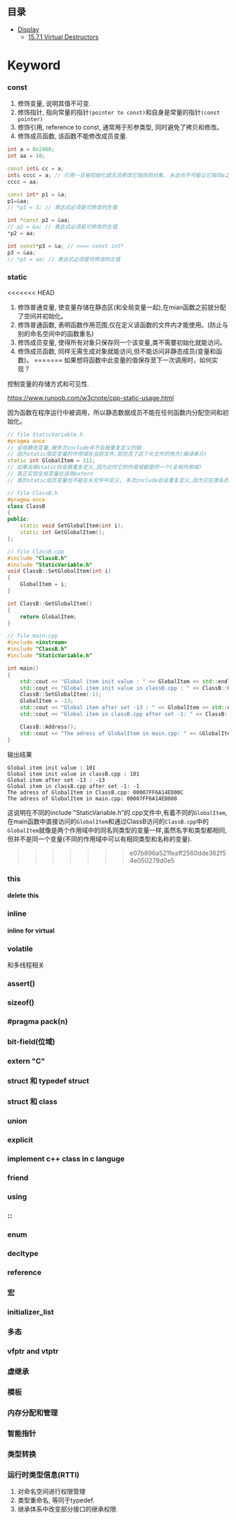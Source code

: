 ## 目录
* [Display](#标题名,点去掉,空格改为-)
    * [15.7.1 Virtual Destructors](#1571-virtual-destructors)

# Keyword

### const

1. 修饰变量, 说明其值不可变.
2. 修饰指针, 指向常量的指针`(pointer to const)`和自身是常量的指针`(const pointer)`
3. 修饰引用, reference to const, 通常用于形参类型, 同时避免了拷贝和修改。
4. 修饰成员函数, 该函数不能修改成员变量.
```c++
int a = 0x2468;
int aa = 10;

const int& cc = a;
int& cccc = a; // 引用一旦被初始化就无法修改它指向的对象, 永远也不可能让它指向a之外的变量.
cccc = aa;

const int* p1 = &a;
p1=&aa; 
// *p1 = 3; // 表达式必须是可修改的左值

int *const p2 = &aa;
// p2 = &a; // 表达式必须是可修改的左值
*p2 = aa;

int const*p3 = &a; // <==> const int* 
p3 = &aa;
// *p3 = aa; // 表达式必须是可修改的左值
```
### static
<<<<<<< HEAD
1. 修饰普通变量, 使变量存储在静态区(和全局变量一起),在mian函数之前就分配了空间并初始化。
2. 修饰普通函数, 表明函数作用范围,仅在定义该函数的文件内才能使用。(防止与别的命名空间中的函数重名)
3. 修饰成员变量, 使得所有对象只保存同一个该变量,类不需要初始化就能访问。
4. 修饰成员函数, 同样无需生成对象就能访问,但不能访问非静态成员(变量和函数)。
=======
如果想将函数中此变量的值保存至下一次调用时，如何实现？

控制变量的存储方式和可见性.

https://www.runoob.com/w3cnote/cpp-static-usage.html

因为函数在程序运行中被调用，所以静态数据成员不能在任何函数内分配空间和初始化。

```c++
// file StaticVariable.h
#pragma once
// 全局静态变量,被多次include并不会报重复定义的错
// 因为static限定变量的作用域在当前文件,即包含了这个头文件的地方(编译单元)
static int GlobalItem = 111;
// 如果去掉static则会报重复定义,因为此时它的作用域都是同一个(全局作用域)
// 真正实现全局变量应该用extern
// 类的static成员变量也不能在头文件中定义, 多次include后会重复定义,因为它在类名的作用域下.

// file ClassB.h
#pragma once
class ClassB
{
public:
	static void SetGlobalItem(int i);
	static int GetGlobalItem();
};

// file ClassB.cpp
#include "ClassB.h"
#include "StaticVariable.h"
void ClassB::SetGlobalItem(int i)
{
	GlobalItem = i;
}

int ClassB::GetGlobalItem()
{
	return GlobalItem;
}

// file main.cpp
#include <iostream>
#include "ClassB.h"
#include "StaticVariable.h"

int main()
{
    std::cout << "Global item init value : " << GlobalItem << std::endl;
    std::cout << "Global item init value in classB.cpp : " << ClassB::GetGlobalItem() << std::endl;
    ClassB::SetGlobalItem(-1);
    GlobalItem = -13;
    std::cout << "Global item after set -13 : " << GlobalItem << std::endl;
    std::cout << "Global item in classB.cpp after set -1: " << ClassB::GetGlobalItem() << std::endl;

    ClassB::Address();
    std::cout << "The adress of GlobalItem in main.cpp: " << &GlobalItem << std::endl;
}
```
输出结果
```
Global item init value : 101
Global item init value in classB.cpp : 101
Global item after set -13 : -13
Global item in classB.cpp after set -1: -1
The adress of GlobalItem in ClassB.cpp: 00007FF6A14ED00C
The adress of GlobalItem in main.cpp: 00007FF6A14ED008
```
这说明在不同的include "StaticVariable.h"的.cpp文件中,有着不同的`GlobalItem`,在main函数中直接访问的`GlobalItem`和通过ClassB访问的`ClassB.cpp`中的`GlobalItem`就像是两个作用域中的同名同类型的变量一样,虽然名字和类型都相同,但并不是同一个变量(不同的作用域中可以有相同类型和名称的变量).

>>>>>>> e07b896a521feaff2560dde362f54e050279d0e5
### this
#### delete this

### inline

#### inline for virtual

### volatile
和多线程相关

### assert()

### sizeof()

### #pragma pack(n)

### bit-field(位域)

### extern "C"

### struct 和 typedef struct

### struct 和 class 

### union

### explicit

### implement c++ class in c languge

### friend

### using 

### ::

### enum 

### decltype

### reference

### 宏

### initializer_list

### 多态

### vfptr and  vtptr

### 虚继承

### 模板

### 内存分配和管理

### 智能指针

### 类型转换

### 运行时类型信息(RTTI)



1. 对命名空间进行权限管理
2. 类型重命名, 等同于typedef.
3. 继承体系中改变部分接口的继承权限.
